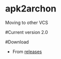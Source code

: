 # apk2archon
Moving to other VCS

#Current version
2.0

#Download
* From [releases](https://github.com/CyberTailor/apk2archon/releases)
